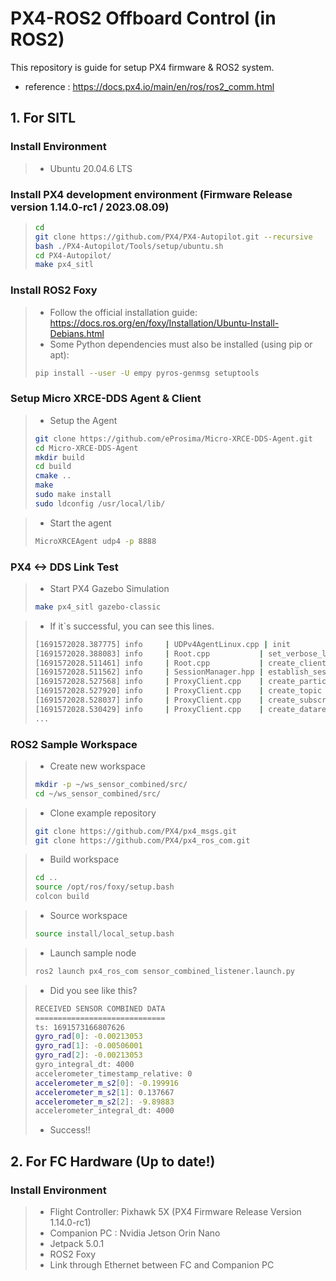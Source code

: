 # PX4-ROS2 Offboard Control (in ROS2)

This repository is guide for setup PX4 firmware & ROS2 system. 
* reference : https://docs.px4.io/main/en/ros/ros2_comm.html
## 1. For SITL

### Install Environment
>- Ubuntu 20.04.6 LTS

### Install PX4 development environment (Firmware Release version 1.14.0-rc1 / 2023.08.09)
>```bash
>cd
>git clone https://github.com/PX4/PX4-Autopilot.git --recursive
>bash ./PX4-Autopilot/Tools/setup/ubuntu.sh
>cd PX4-Autopilot/
>make px4_sitl
>```

### Install ROS2 Foxy
>- Follow the official installation guide: https://docs.ros.org/en/foxy/Installation/Ubuntu-Install-Debians.html
>- Some Python dependencies must also be installed (using pip or apt):
>```sh
>pip install --user -U empy pyros-genmsg setuptools
>```

### Setup Micro XRCE-DDS Agent & Client
>- Setup the Agent
>```sh
>git clone https://github.com/eProsima/Micro-XRCE-DDS-Agent.git
>cd Micro-XRCE-DDS-Agent
>mkdir build
>cd build
>cmake ..
>make
>sudo make install
>sudo ldconfig /usr/local/lib/
>```

>- Start the agent
>```sh
>MicroXRCEAgent udp4 -p 8888
>```

### PX4 <-> DDS Link Test
>- Start PX4 Gazebo Simulation
>```sh
>make px4_sitl gazebo-classic
>```

>- If it`s successful, you can see this lines.
>``` sh
>[1691572028.387775] info     | UDPv4AgentLinux.cpp | init                     | running...             | port: 8888
>[1691572028.388083] info     | Root.cpp           | set_verbose_level        | logger setup           | verbose_level: 4
>[1691572028.511461] info     | Root.cpp           | create_client            | create                 | client_key: 0x00000001, session_id: 0x81
>[1691572028.511562] info     | SessionManager.hpp | establish_session        | session established    | client_key: 0x00000001, address: 127.0.0.1:39044
>[1691572028.527568] info     | ProxyClient.cpp    | create_participant       | participant created    | client_key: 0x00000001, participant_id: 0x001(1)
>[1691572028.527920] info     | ProxyClient.cpp    | create_topic             | topic created          | client_key: 0x00000001, topic_id: 0x3E8(2), participant_id: 0x001(1)
>[1691572028.528037] info     | ProxyClient.cpp    | create_subscriber        | subscriber created     | client_key: 0x00000001, subscriber_id: 0x3E8(4), participant_id: 0x001(1)
>[1691572028.530429] info     | ProxyClient.cpp    | create_datareader        | datareader created     | client_key: 0x00000001, datareader_id: 0x3E8(6), subscriber_id: 0x3E8(4)
>...
>```

### ROS2 Sample Workspace
>- Create new workspace
>```sh
>mkdir -p ~/ws_sensor_combined/src/
>cd ~/ws_sensor_combined/src/
>```

>- Clone example repository
>```sh
>git clone https://github.com/PX4/px4_msgs.git
>git clone https://github.com/PX4/px4_ros_com.git
>```

>- Build workspace
>```sh
>cd ..
>source /opt/ros/foxy/setup.bash
>colcon build
>```

>- Source workspace
>```sh
>source install/local_setup.bash
>```

>- Launch sample node
>```sh
>ros2 launch px4_ros_com sensor_combined_listener.launch.py
>```

>- Did you see like this?
>```sh
>RECEIVED SENSOR COMBINED DATA
>=============================
>ts: 1691573166807626
>gyro_rad[0]: -0.00213053
>gyro_rad[1]: -0.00506001
>gyro_rad[2]: -0.00213053
>gyro_integral_dt: 4000
>accelerometer_timestamp_relative: 0
>accelerometer_m_s2[0]: -0.199916
>accelerometer_m_s2[1]: 0.137667
>accelerometer_m_s2[2]: -9.89883
>accelerometer_integral_dt: 4000
>```
>- Success!!

## 2. For FC Hardware (Up to date!)
### Install Environment
>- Flight Controller: Pixhawk 5X (PX4 Firmware Release Version 1.14.0-rc1)
>- Companion PC : Nvidia Jetson Orin Nano
>- Jetpack 5.0.1
>- ROS2 Foxy
>- Link through Ethernet between FC and Companion PC
